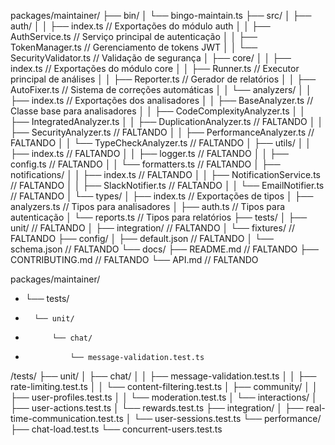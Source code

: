packages/maintainer/
├── bin/
│ └── bingo-maintain.ts
├── src/
│ ├── auth/
│ │ ├── index.ts // Exportações do módulo auth
│ │ ├── AuthService.ts // Serviço principal de autenticação
│ │ ├── TokenManager.ts // Gerenciamento de tokens JWT
│ │ └── SecurityValidator.ts // Validação de segurança
│ ├── core/
│ │ ├── index.ts // Exportações do módulo core
│ │ ├── Runner.ts // Executor principal de análises
│ │ ├── Reporter.ts // Gerador de relatórios
│ │ ├── AutoFixer.ts // Sistema de correções automáticas
│ │ └── analyzers/
│ │ ├── index.ts // Exportações dos analisadores
│ │ ├── BaseAnalyzer.ts // Classe base para analisadores
│ │ ├── CodeComplexityAnalyzer.ts
│ │ ├── IntegratedAnalyzer.ts
│ │ ├── DuplicationAnalyzer.ts // FALTANDO
│ │ ├── SecurityAnalyzer.ts // FALTANDO
│ │ ├── PerformanceAnalyzer.ts // FALTANDO
│ │ └── TypeCheckAnalyzer.ts // FALTANDO
│ ├── utils/
│ │ ├── index.ts // FALTANDO
│ │ ├── logger.ts // FALTANDO
│ │ ├── config.ts // FALTANDO
│ │ └── formatters.ts // FALTANDO
│ ├── notifications/
│ │ ├── index.ts // FALTANDO
│ │ ├── NotificationService.ts // FALTANDO
│ │ ├── SlackNotifier.ts // FALTANDO
│ │ └── EmailNotifier.ts // FALTANDO
│ └── types/
│ ├── index.ts // Exportações de tipos
│ ├── analyzers.ts // Tipos para analisadores
│ ├── auth.ts // Tipos para autenticação
│ └── reports.ts // Tipos para relatórios
├── tests/
│ ├── unit/ // FALTANDO
│ ├── integration/ // FALTANDO
│ └── fixtures/ // FALTANDO
├── config/
│ ├── default.json // FALTANDO
│ └── schema.json // FALTANDO
└── docs/
├── README.md // FALTANDO
├── CONTRIBUTING.md // FALTANDO
└── API.md // FALTANDO

packages/maintainer/

- └── tests/
-       └── unit/
-           └── chat/
-               └── message-validation.test.ts

/tests/
├── unit/
│ ├── chat/
│ │ ├── message-validation.test.ts
│ │ ├── rate-limiting.test.ts
│ │ └── content-filtering.test.ts
│ ├── community/
│ │ ├── user-profiles.test.ts
│ │ └── moderation.test.ts
│ └── interactions/
│ ├── user-actions.test.ts
│ └── rewards.test.ts
├── integration/
│ ├── real-time-communication.test.ts
│ └── user-sessions.test.ts
└── performance/
├── chat-load.test.ts
└── concurrent-users.test.ts

